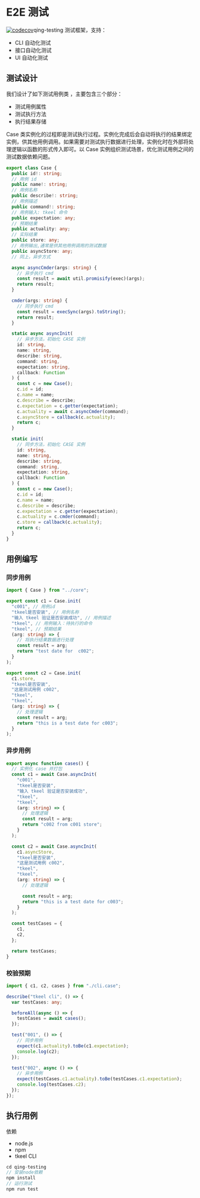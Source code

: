 # E2E 测试

[![codecov](https://codecov.io/gh/lunz1207/qing-testing/branch/main/graph/badge.svg?token=050YYB8TBD)](https://codecov.io/gh/lunz1207/qing-testing)qing-testing 测试框架，支持：

- CLI 自动化测试
- 接口自动化测试
- UI 自动化测试

## 测试设计

我们设计了如下测试用例类 ，主要包含三个部分：

- 测试用例属性
- 测试执行方法
- 执行结果存储

Case 类实例化的过程即是测试执行过程。实例化完成后会自动将执行的结果绑定实例，供其他用例调用。如果需要对测试执行数据进行处理，实例化时在外部将处理逻辑以函数的形式传入即可。以 Case 实例组织测试场景，优化测试用例之间的测试数据依赖问题。

```typescript
export class Case {
  public id!: string;
  // 用例 id
  public name!: string;
  // 用例名称
  public describe!: string;
  // 用例描述
  public command!: string;
  // 用例输入: tkeel 命令
  public expectation: any;
  // 预期结果
  public actuality: any;
  // 实际结果
  public store: any;
  // 用例输出,通常是供其他用例调用的测试数据
  public asyncStore: any;
  // 同上，异步方式

  async asyncCmder(args: string) {
    // 异步执行 cmd
    const result = await util.promisify(exec)(args);
    return result;
  }

  cmder(args: string) {
    // 同步执行 cmd
    const result = execSync(args).toString();
    return result;
  }

  static async asyncInit(
    // 异步方法，初始化 CASE 实例
    id: string,
    name: string,
    describe: string,
    command: string,
    expectation: string,
    callback: Function
  ) {
    const c = new Case();
    c.id = id;
    c.name = name;
    c.describe = describe;
    c.expectation = c.getter(expectation);
    c.actuality = await c.asyncCmder(command);
    c.asyncStore = callback(c.actuality);
    return c;
  }

  static init(
    // 同步方法，初始化 CASE 实例
    id: string,
    name: string,
    describe: string,
    command: string,
    expectation: string,
    callback: Function
  ) {
    const c = new Case();
    c.id = id;
    c.name = name;
    c.describe = describe;
    c.expectation = c.getter(expectation);
    c.actuality = c.cmder(command);
    c.store = callback(c.actuality);
    return c;
  }
}
```

## 用例编写

### 同步用例

```typescript
import { Case } from "../core";

export const c1 = Case.init(
  "c001", // 用例id
  "tkeel是否安装", // 用例名称
  "输入 tkeel 验证是否安装成功", // 用例描述
  "tkeel", // 用例输入：待执行的命令
  "tkeel", // 预期结果
  (arg: string) => {
    // 将执行结果数据进行处理
    const result = arg;
    return "test date for  c002";
  }
);

export const c2 = Case.init(
  c1.store,
  "tkeel是否安装",
  "这是测试用例 c002",
  "tkeel",
  "tkeel",
  (arg: string) => {
    // 处理逻辑
    const result = arg;
    return "this is a test date for c003";
  }
);
```

### 异步用例

```typescript
export async function cases() {
  // 实例化 case 并打包
  const c1 = await Case.asyncInit(
    "c001",
    "tkeel是否安装",
    "输入 tkeel 验证是否安装成功",
    "tkeel",
    "tkeel",
    (arg: string) => {
      // 处理逻辑
      const result = arg;
      return "c002 from c001 store";
    }
  );

  const c2 = await Case.asyncInit(
    c1.asyncStore,
    "tkeel是否安装",
    "这是测试用例 c002",
    "tkeel",
    "tkeel",
    (arg: string) => {
      // 处理逻辑

      const result = arg;
      return "this is a test date for c003";
    }
  );

  const testCases = {
    c1,
    c2,
  };

  return testCases;
}
```

### 校验预期

```typescript
import { c1, c2, cases } from "./cli.case";

describe("tkeel cli", () => {
  var testCases: any;

  beforeAll(async () => {
    testCases = await cases();
  });

  test("001", () => {
    // 同步用例
    expect(c1.actuality).toBe(c1.expectation);
    console.log(c2);
  });

  test("002", async () => {
    // 异步用例
    expect(testCases.c1.actuality).toBe(testCases.c1.expectation);
    console.log(testCases.c2);
  });
});
```

## 执行用例

依赖

- node.js
- npm
- tkeel CLI

```javascript
cd qing-testing
// 安装node依赖
npm install
// 运行测试
npm run test
```
